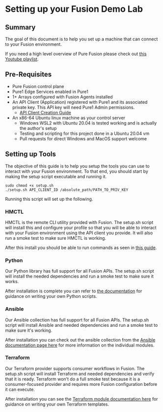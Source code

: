 # Setting up your Fusion Demo Lab
## Summary
The goal of this document is to help you set up a machine that can connect to your Fusion environment.

If you need a high level overview of Pure Fusion please check out [this Youtube playlist](https://youtube.com/playlist?list=PLZcmbL4tTCUwv8UdACFAQZbkTtEjzob5I).
## Pre-Requisites
- Pure Fusion control plane
- Pure1 Edge Services enabled in Pure1
- 1+ Arrays configured with Fusion Agents installed
- An API Client (Application) registered with Pure1 and its associated private key. This API key will need Pure1 Admin permissions.
    - [API Client Creation Guide](https://support.purestorage.com/Pure_Fusion/Getting_Started_with_Pure_Fusion/Creating_and_API_Client%2F%2FApplication_Access_for_Fusion_or_Pure1_API_access)
- An x86-64 Ubuntu linux machine as your control server
    - Windows WSL2 with Ubuntu 20.04 is tested working and is actually the author's setup
    - Testing and scripting for this project done in a Ubuntu 20.04 vm
    - Pull requests for direct Windows and MacOS support welcome
## Setting up Tools
The objective of this guide is to help you setup the tools you can use to interact with your Fusion environment. To that end, you should start by making the setup script executable and running it.
```
sudo chmod +x setup.sh
./setup.sh API_CLIENT_ID /absolute_path/PATH_TO_PRIV_KEY
```
Running this script will set up the following.
### HMCTL
HMCTL is the remote CLI utility provided with Fusion. The setup.sh script will install this and configure your profile so that you will be able to interact with your Fusion environment using the API client you provide. It will also run a smoke test to make sure HMCTL is working.

After this install you should be able to run commands as seen in [this guide](https://support.purestorage.com/Pure_Fusion/Pure_Fusion_for_Storage_Consumers/Example_CLI_Commands).
### Python
Our Python library has full support for all Fusion APIs. The setup.sh script will install the needed dependencies and run a smoke test to make sure it works.

After installation is complete you can refer to [the documentation](https://github.com/PureStorage-OpenConnect/fusion-python-sdk) for guidance on writing your own Python scripts.
### Ansible
Our Ansible collection has full support for all Fusion APIs. The setup.sh script will install Ansible and needed dependencies and run a smoke test to make sure it's working.

After installation you can check out the ansible collection from the [Ansible documentation page here](https://docs.ansible.com/ansible/latest/collections/purestorage/fusion/index.html#plugins-in-purestorage-fusion) for more information on the individual modules.

### Terraform
Our Terraform provider supports consumer workflows in Fusion. The setup.sh script will install Terraform and needed dependencies and verify that it is ready. Terraform won't do a full smoke test because it is a consumer-focused provider and requires more Fusion configuration before it can execute.

After installation you can see the [Terraform module documentation here](https://registry.terraform.io/providers/PureStorage-OpenConnect/fusion/1.0.0) for guidance on writing your own Terraform templates.
